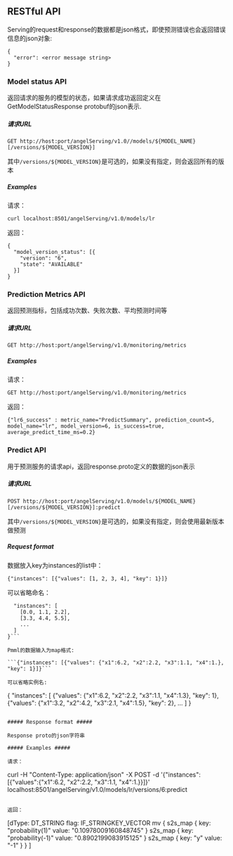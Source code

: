 ## RESTful API ##

Serving的request和response的数据都是json格式，即使预测错误也会返回错误信息的json对象:

```
{
  "error": <error message string>
}
```

### Model status API ###

返回请求的服务的模型的状态，如果请求成功返回定义在GetModelStatusResponse protobuf的json表示.

##### 请求URL #####

```
GET http://host:port/angelServing/v1.0//models/${MODEL_NAME}[/versions/${MODEL_VERSION}]
```  

其中```/versions/${MODEL_VERSION}```是可选的，如果没有指定，则会返回所有的版本

##### Examples #####

请求：

```
curl localhost:8501/angelServing/v1.0/models/lr
```  

返回：

```
{
  "model_version_status": [{
    "version": "6",
    "state": "AVAILABLE"
  }]
}
```

### Prediction Metrics API ###

返回预测指标，包括成功次数、失败次数、平均预测时间等

##### 请求URL #####

```
GET http://host:port/angelServing/v1.0/monitoring/metrics
```

##### Examples #####

请求：

```
GET http://host:port/angelServing/v1.0/monitoring/metrics
```  

返回：

```
{"lr6_success" : metric_name="PredictSummary", prediction_count=5, model_name="lr", model_version=6, is_success=true, average_predict_time_ms=0.2}
```

### Predict API ###

用于预测服务的请求api，返回response.proto定义的数据的json表示

##### 请求URL #####

```
POST http://host:port/angelServing/v1.0/models/${MODEL_NAME}[/versions/${MODEL_VERSION}]:predict
```  

其中```/versions/${MODEL_VERSION}```是可选的，如果没有指定，则会使用最新版本做预测

##### Request format #####

数据放入key为instances的list中：

```
{"instances": [{"values": [1, 2, 3, 4], "key": 1}]}
```

可以省略命名：

```{
  "instances": [
    [0.0, 1.1, 2.2],
    [3.3, 4.4, 5.5],
    ...
  ]
}```

Pmml的数据输入为map格式:

```{"instances": [{"values": {"x1":6.2, "x2":2.2, "x3":1.1, "x4":1.}, "key": 1}]}```

可以省略实例名:

```
{
  "instances": [
    {"values": {"x1":6.2, "x2":2.2, "x3":1.1, "x4":1.3}, "key": 1},
    {"values": {"x1":3.2, "x2":4.2, "x3":2.1, "x4":1.5}, "key": 2},
    ...
  ]
}
```

##### Response format #####

Response proto的json字符串

##### Examples #####

请求：

```
curl -H "Content-Type: application/json" -X POST -d '{"instances": [{"values":{"x1":6.2, "x2":2.2, "x3":1.1, "x4":1.}}]}' localhost:8501/angelServing/v1.0/models/lr/versions/6:predict
```

返回：

```
[dType: DT_STRING
flag: IF_STRINGKEY_VECTOR
mv {
  s2s_map {
    key: "probability(1)"
    value: "0.10978009160848745"
  }
  s2s_map {
    key: "probability(-1)"
    value: "0.8902199083915125"
  }
  s2s_map {
    key: "y"
    value: "-1"
  }
}
]
```